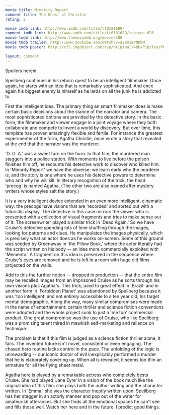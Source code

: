 ```yaml
---
movie title: Minority Report
comment title: The Ghost of Christie
rating: 2

movie imdb link: http://www.imdb.com/title/tt0181689/
comment imdb link: http://www.imdb.com/title/tt0181689/reviews-626
movie tmdb link: http://www.themoviedb.org/movie/180
movie tmdb trailer: http://www.youtube.com/watch?v=q2bmImPNKbM
movie tmdb poster: http://cf2.imgobject.com/t/p/original/4QUxP1QzleysP6a5xDoNmcPSwUu.jpg

layout: comment
---
```


Spoilers herein.

Speilberg continues in his reborn quest to be an intelligent filmmaker. Once again, he starts with an idea that is remarkably sophisticated. And once again his biggest enemy is himself as he lards on all the junk he is addicted to.

First the intelligent idea. The primary thing an smart filmmaker does is make certain basic decisions about the stance of the narrator and camera. The most sophisticated options are provided by the detective story. In the basic form, the filmmaker and viewer engage in a joint voyage where they both collaborate and compete to invent a world by discovery. But over time, this template has proven amazingly flexible and fertile. For instance the greatest experimenter of the form, Agatha Christie, once wrote a story that revealed at the end that the narrator was the murderer.

'D. O. A.' was a sweet turn on the form. In that film, the murdered man staggers into a police station. With moments to live before the poison finishes him off, he recounts his detective work to discover who killed him. In 'Minority Report' we have the obverse: we learn early who the murderer is, and the story is one where he uses his detective powers to determine who and why he will kill. In literary recognition of the trick, the head 'precog' is named Agatha. (The other two are also named after mystery writers whose styles salt the story.) 

It is a very intelligent device extended in an even more intelligent, cinematic way: the precogs have visions that are 'recorded' and sorted out with a futuristic display. The detective in this case mirrors the viewer who is presented with a collection of visual fragments and tries to make sense out of it. The screenwriter played a similar trick in 'Dead Again.' So we have Cruise's detective spending lots of time shuffling through the images, looking for patterns and clues. He manipulates the images physically, which is precisely what an actor does as he works on-screen. Some of this ground was seeded by Greenaway in 'the Pillow Book,' where the actor literally had the script written on his body -- an idea more commercially exploited with 'Memento.' A fragment on this idea is preserved in the sequence where Cruise's eyes are removed and he is left in a room with huge old films projected on the walls.

Add to this the further notion -- dropped in production -- that the entire film may be recalled images from an imprisoned Cruise as he sorts through his own visions plus Agatha's. This trick, used to great effect in 'Brazil' and  in another form in 'Forbidden Planet' was abandoned by Speilberg because it was 'too intelligent' and not entirely accessible to a ten year old, his target mental demographic. Along the way, many similar compromises were made in the name of entertainment: certain thriller and science fiction conventions were adopted and the whole project sunk to just a 'me too' commercial product. One great compromise was the use of Cruise, who like Speilberg was a promising talent mired in mawkish self-marketing and reliance on technique.

The problem is that if this film is judged as a science fiction thriller alone, it fails. The invented future isn't novel, consistent or even engaging. The chased hero routine lacks control in the pace. The unfolding of the logic is unrewarding -- our iconic doctor of evil inexplicably performed a murder that he is elaborately covering up. When all is revealed, it seems too thin an armature for all the flying sheet metal.

Agatha here is played by a remarkable actress who completely bests Cruise. She had played 'Jane Eyre' in a vision of the book much like the original idea of this film: she plays both the author writing and the character written. In 'Emma,' she was the character ineptly written upon. Speilberg has her stagger in an actorly manner and pop out of the water for amateurish utterances. But she finds all the emotional spaces he can't see and fills those well. Watch her here and in the future. I predict good things.